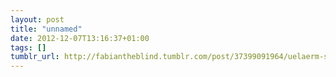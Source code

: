 ```yaml
---
layout: post
title: "unnamed"
date: 2012-12-07T13:16:37+01:00
tags: []
tumblr_url: http://fabiantheblind.tumblr.com/post/37399091964/uelaerm-screenrecord-from-fabiantheblind-on
---
```

